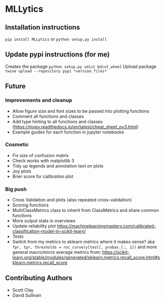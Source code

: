 # MLLytics

## Installation instructions 
```pip install MLLytics```
or
```python setup.py install```

## Update pypi instructions (for me)
Creates the package
```python setup.py sdist bdist_wheel```
Upload package
```twine upload --repository pypi *version_files*```

## Future
### Improvements and cleanup
* Allow figure size and font sizes to be passed into plotting functions
* Comment all functions and classes
* Add type hinting to all functions and classes (https://mypy.readthedocs.io/en/latest/cheat_sheet_py3.html)
* Example guides for each function in jupyter notebooks

### Cosmetic
* Fix size of confusion matrix 
* Check works with matplotlib 3
* Tidy up legends and annotation text on plots
* Joy plots
* Brier score for calibration plot

### Big push
* Cross Validation and plots (also repeated cross-validation)
* Scoring functions
* MultiClassMetrics class to inherit from ClassMetrics and share common functions
* More output stats in overviews
* Update reliability plot https://machinelearningmastery.com/calibrated-classification-model-in-scikit-learn/
* Tests
* Switch from my metrics to sklearn metrics where it makes sense? aka 
```fpr, tpr, thresholds = roc_curve(y[test], probas_[:, 1])```
and more general macro/micro average metrics from: https://scikit-learn.org/stable/modules/generated/sklearn.metrics.recall_score.html#sklearn.metrics.recall_score

## Contributing Authors
* Scott Clay
* David Sullivan